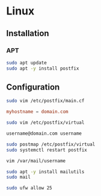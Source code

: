 # Linux

## Installation

### APT

```sh
sudo apt update
sudo apt -y install postfix
```

## Configuration

```sh
sudo vim /etc/postfix/main.cf
```

```cf
myhostname = domain.com
```

```sh
sudo vim /etc/postfix/virtual
```

```txt
username@domain.com username
```

```sh
sudo postmap /etc/postfix/virtual
sudo systemctl restart postfix
```

```sh
vim /var/mail/username
```

```sh
sudo apt -y install mailutils
sudo mail
```

```sh
sudo ufw allow 25
```
